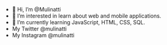 - 👋 Hi, I’m @Mulinatti
- 👀 I’m interested in learn about web and mobile applications.
- 🌱 I’m currently learning JavaScript, HTML, CSS, SQL.
- My Twitter @mulinatti
- My Instagram @mulinatti

<!---
Mulinatti/Mulinatti is a ✨ special ✨ repository because its `README.md` (this file) appears on your GitHub profile.
You can click the Preview link to take a look at your changes.
--->
